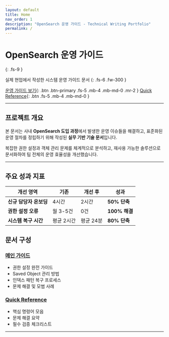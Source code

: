 ```yaml
---
layout: default
title: Home
nav_order: 1
description: "OpenSearch 운영 가이드 - Technical Writing Portfolio"
permalink: /
---
```


# OpenSearch 운영 가이드
{: .fs-9 }

실제 현업에서 작성한 시스템 운영 가이드 문서
{: .fs-6 .fw-300 }

[운영 가이드 보기](/docs/guide){: .btn .btn-primary .fs-5 .mb-4 .mb-md-0 .mr-2 }
[Quick Reference](/docs/quick-reference){: .btn .fs-5 .mb-4 .mb-md-0 }

---

## 프로젝트 개요

본 문서는 사내 **OpenSearch 도입 과정**에서 발생한 운영 이슈들을 해결하고, 표준화된 운영 절차를 정립하기 위해 작성된 **실무 기반 기술 문서**입니다.

복잡한 권한 설정과 객체 관리 문제를 체계적으로 분석하고, 재사용 가능한 솔루션으로 문서화하여 팀 전체의 운영 효율성을 개선했습니다.

---

## 주요 성과 지표

| 개선 영역 | 기존 | 개선 후 | 성과 |
|-----------|------|---------|------|
| **신규 담당자 온보딩** | 4시간 | 2시간 | **50% 단축** |
| **권한 설정 오류** | 월 3-5건 | 0건 | **100% 해결** |
| **시스템 복구 시간** | 평균 2시간 | 평균 24분 | **80% 단축** |

## 문서 구성

### **[메인 가이드](/docs/guide)**
- 권한 설정 완전 가이드
- Saved Object 관리 방법
- 인덱스 패턴 복구 프로세스
- 문제 해결 및 모범 사례

### **[Quick Reference](/docs/quick-reference)**
- 핵심 명령어 모음
- 문제 해결 요약
- 필수 검증 체크리스트

---
